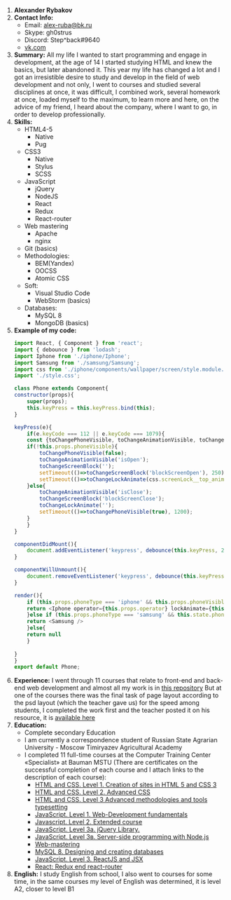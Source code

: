 1. **Alexander Rybakov**
2. **Contact Info:**
    - Email: alex-ruba@bk.ru
    - Skype: gh0strus
    - Discord: Step^back#9640
    - [vk.com](https://vk.com/gh0strus)
3. **Summary:**
All my life I wanted to start programming and engage in development, at the age of 14 I started studying HTML and knew the basics, but later abandoned it. This year my life has changed a lot and I got an irresistible desire to study and develop in the field of web development and not only, I went to courses and studied several disciplines at once, it was difficult, I combined work, several homework at once, loaded myself to the maximum, to learn more and here, on the advice of my friend, I heard about the company, where I want to go, in order to develop professionally.
4. **Skills:**
    * HTML4-5
        - Native
        - Pug
    * CSS3
        - Native
        - Stylus
        - SCSS
    * JavaScript
        - jQuery
        - NodeJS
        - React
        - Redux
        - React-router
    * Web mastering
        - Apache
        - nginx
    * Git (basics)
    * Methodologies:
        - BEM(Yandex)
        - OOCSS
        - Atomic CSS
    * Soft:
        - Visual Studio Code
        - WebStorm (basics)
    * Dаtabases:
        - MySQL 8
        - MongoDB (basics)
5. **Example of my code:**
    ```javascript
    import React, { Component } from 'react';
    import { debounce } from 'lodash';
    import Iphone from './iphone/Iphone';
    import Samsung from './samsung/Samsung';
    import css from './iphone/components/wallpaper/screen/style.module.css';
    import './style.css';

    class Phone extends Component{
    constructor(props){
        super(props);
        this.keyPress = this.keyPress.bind(this);
    }

    keyPress(e){
        if(e.keyCode === 112 || e.keyCode === 1079){
        const {toChangePhoneVisible, toChangeAnimationVisible, toChangeScreenBlock, toChangeLockAnimate} = this.props;
        if(!this.props.phoneVisible){
            toChangePhoneVisible(false);
            toChangeAnimationVisible('isOpen');
            toChangeScreenBlock('');
            setTimeout(()=>toChangeScreenBlock('blockScreenOpen'), 250);
            setTimeout(()=>toChangeLockAnimate(css.screenLock__top_animate), 1250);
        }else{
            toChangeAnimationVisible('isClose');
            toChangeScreenBlock('blockScreenClose');
            toChangeLockAnimate('');
            setTimeout(()=>toChangePhoneVisible(true), 1200);
        }
        }
    }

    componentDidMount(){
        document.addEventListener('keypress', debounce(this.keyPress, 250));
    }

    componentWillUnmount(){
        document.removeEventListener('keypress', debounce(this.keyPress, 250));
    }

    render(){
        if (this.props.phoneType === 'iphone' && this.props.phoneVisible) {
        return <Iphone operator={this.props.operator} lockAnimate={this.props.lockAnimate} screenBlocker={this.props.screenBlocker} animationVisible={this.props.animationVisible} screenImage={this.props.screenImage} bgImage={this.props.bgImage} />
        }else if (this.props.phoneType === 'samsung' && this.state.phoneVisible) {
        return <Samsung />
        }else{
        return null
        }
        
    }
    }
    export default Phone;
    ```
6. **Experience:**
    I went through 11 courses that relate to front-end and back-end web development and almost all my work is in [this repository](https://github.com/Stepbackru/Study-front-end)
    But at one of the courses there was the final task of page layout according to the psd layout (which the teacher gave us) for the speed among students, I completed the work first and the teacher posted it on his resource, it is [available here](https://petiteweb.ru/vinners/rybakov/)
7. **Education:**
    - Complete secondary Education
    - I am currently a correspondence student of Russian State Agrarian University - Moscow Timiryazev Agricultural Academy
    - I completed 11 full-time courses at the Computer Training Center «Specialist» at Bauman MSTU (There are certificates on the successful completion of each course and I attach links to the description of each course):
        - [HTML and CSS. Level 1. Creation of sites in HTML 5 and CSS 3](https://www.specialist.ru/course/eichtml-b)
        - [HTML and CSS. Level 2. Advanced CSS](https://www.specialist.ru/course/ashtml2-a)
        - [HTML and CSS. Level 3 Advanced methodologies and tools typesetting](https://www.specialist.ru/course/ashtml3)
        - [JavaScript. Level 1. Web-Development fundamentals](https://www.specialist.ru/course/oprveb-a)
        - [Jаvаscriрt. Lеvеl 2. Extendеd cоurse](https://www.specialist.ru/course/dzhsk-b)
        - [JavaScript. Level 3a. jQuery Library.](https://www.specialist.ru/course/kveri)
        - [JavaScript. Level 3в. Server-side programming with Node.js](https://www.specialist.ru/course/node)
        - [Web-mastering](https://www.specialist.ru/course/vem-v)
        - [MySQL 8. Designing and creating databases](http://www.specialist.ru/course/mskvl)
        - [JavaScript. Level 3. ReactJS and JSX](http://www.specialist.ru/course/react)
        - [React: Redux end react-router](http://www.specialist.ru/course/react2)
8. **English:**
I study English from school, I also went to courses for some time, in the same courses my level of English was determined, it is level A2, closer to level B1
